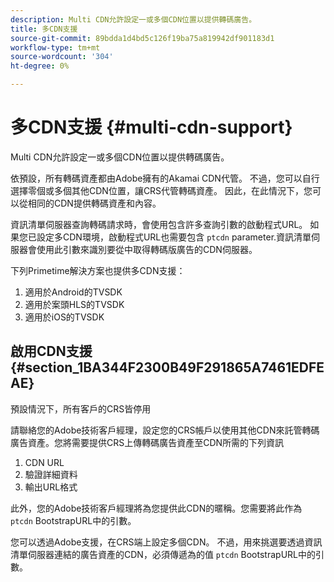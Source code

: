 ```yaml
---
description: Multi CDN允許設定一或多個CDN位置以提供轉碼廣告。
title: 多CDN支援
source-git-commit: 89bdda1d4bd5c126f19ba75a819942df901183d1
workflow-type: tm+mt
source-wordcount: '304'
ht-degree: 0%

---
```



# 多CDN支援 {#multi-cdn-support}

Multi CDN允許設定一或多個CDN位置以提供轉碼廣告。

依預設，所有轉碼資產都由Adobe擁有的Akamai CDN代管。 不過，您可以自行選擇零個或多個其他CDN位置，讓CRS代管轉碼資產。 因此，在此情況下，您可以從相同的CDN提供轉碼資產和內容。

資訊清單伺服器查詢轉碼請求時，會使用包含許多查詢引數的啟動程式URL。 如果您已設定多CDN環境，啟動程式URL也需要包含 `ptcdn` parameter.資訊清單伺服器會使用此引數來識別要從中取得轉碼版廣告的CDN伺服器。

下列Primetime解決方案也提供多CDN支援：

1. 適用於Android的TVSDK
1. 適用於案頭HLS的TVSDK
1. 適用於iOS的TVSDK

## 啟用CDN支援 {#section_1BA344F2300B49F291865A7461EDFEAE}

預設情況下，所有客戶的CRS皆停用

請聯絡您的Adobe技術客戶經理，設定您的CRS帳戶以使用其他CDN來託管轉碼廣告資產。您將需要提供CRS上傳轉碼廣告資產至CDN所需的下列資訊

1. CDN URL
1. 驗證詳細資料
1. 輸出URL格式

此外，您的Adobe技術客戶經理將為您提供此CDN的暱稱。您需要將此作為 `ptcdn` BootstrapURL中的引數。

您可以透過Adobe支援，在CRS端上設定多個CDN。 不過，用來挑選要透過資訊清單伺服器連結的廣告資產的CDN，必須傳遞為的值 `ptcdn` BootstrapURL中的引數。
